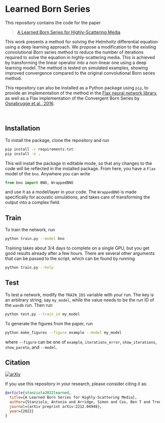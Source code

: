 # Learned Born Series

This repository contains the code for the paper

> [A Learned Born Series for Highly-Scattering Media](https://arxiv.org/abs/2212.04948)

This work presents a method for solving the Helmholtz differential equation using a deep learning approach. We propose a modification to the existing convolutional Born series method to reduce the number of iterations required to solve the equation in highly-scattering media. This is achieved by transforming the linear operator into a non-linear one using a deep learning model. The method is tested on simulated examples, showing improved convergence compared to the original convolutional Born series method.

This repository can also be installed as a Python package using `pip`, to provide an implementation of the method in the [Flax neural network library](https://github.com/google/flax), as well as a Flax implementation of the Convergent Born Series by [Osnabrugge et al., 2016](https://www.sciencedirect.com/science/article/pii/S0021999116302595).

<br/>

## Installation

To install the package, clone the repository and run

```bash
pip install -r requirements.txt
pip install -e .
```

This will install the package in editable mode, so that any changes to the code will be reflected in the installed package. From here, you have a `Flax` model of the `bno`. Anywhere you can write

```python
from bno import BNO, WrappedBNO
```

and use it as a model/layer in your code. The `WrappedBNO` is made specifically for acoustic simulations, and takes care of transforming the output into a complex field.

## Train

To train the network, run

```bash
python train.py --model bno
```

Training takes about 3/4 days to complete on a single GPU, but you get good results already after a few hours.
There are several other arguments that can be passed to the script, which can be found by running

```bash
python train.py --help
```

## Test

To test a network, modify the `TRAIN_IDS` variable with your run. The key is an arbitrary string, say `my_model`, while the value needs to be the run ID of the `wandb` run. Then run

```bash
python test.py --train_id my_model
```

To generate the figures from the paper, run

```bash
python make_figures --figure example --model my_model
```

where `--figure` can be one of `example`, `iterations_error`, `show_iterations`, `show_pareto`, and `--model`.


## Citation

[![arXiv](https://img.shields.io/badge/arXiv-2207.01499-b31b1b.svg?style=flat)](https://arxiv.org/abs/2207.01499)

If you use this repository in your research, please consider citing it as:

```bibtex
@article{stanziola2022learned,
  title={A Learned Born Series for Highly-Scattering Media},
  author={Stanziola, Antonio and Arridge, Simon and Cox, Ben T and Treeby, Bradley E},
  journal={arXiv preprint arXiv:2212.04948},
  year={2022}
}
```
